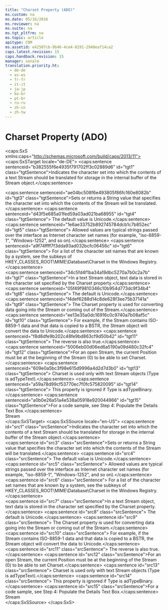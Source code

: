 ```yaml
---
title: "Charset Property (ADO)"
ms.custom: na
ms.date: 05/16/2016
ms.reviewer: na
ms.suite: na
ms.tgt_pltfrm: na
ms.topic: article
apitype: COM
ms.assetid: e42507cb-9b46-4ce4-8191-2948eaf14ca2
caps.latest.revision: 15
caps.handback.revision: 15
manager: sonalm
translation.priority.ht: 
  - de-de
  - es-es
  - fr-fr
  - it-it
  - ja-jp
  - ko-kr
  - pt-br
  - ru-ru
  - zh-cn
  - zh-tw
---
```

# Charset Property (ADO)
<?xml version="1.0" encoding="utf-8"?>
<caps:SxS xmlns:caps="http://schemas.microsoft.com/build/caps/2013/11">
  <caps:SxSTarget locale="de-DE">
    <developerReferenceWithoutSyntaxDocument xsi:schemaLocation="http://ddue.schemas.microsoft.com/authoring/2003/5 http://dduestorage.blob.core.windows.net/ddueschema/developer.xsd" xmlns="http://ddue.schemas.microsoft.com/authoring/2003/5" xmlns:xlink="http://www.w3.org/1999/xlink" xmlns:xsi="http://www.w3.org/2001/XMLSchema-instance">
      <introduction>
        <para>
          <caps:sentence sentenceid="b382555f6e4935f791702ff3c02889d6" id="tgt1" class="tgtSentence">Indicates the character set into which the contents of a text <legacyLink xlink:href="0514531f-009d-4519-abc3-d727014a39f1">Stream</legacyLink> should be translated for storage in the internal buffer of the <unmanagedCodeEntityReference>Stream</unmanagedCodeEntityReference> object.</caps:sentence>
        </para>
      </introduction>
      <section>
        <title>
          <caps:sentence sentenceid="6f253c84dca33d0cd6f1b864ea701e8a" id="tgt2" class="tgtSentence">Settings and Return Values</caps:sentence>
        </title>
        <content>
          <para>
            <caps:sentence sentenceid="ae04bc508f6e493805f86fc160e8082b" id="tgt3" class="tgtSentence">Sets or returns a <languageKeyword>String</languageKeyword> value that specifies the character set into which the contents of the <unmanagedCodeEntityReference>Stream</unmanagedCodeEntityReference> will be translated.</caps:sentence>
            <caps:sentence sentenceid="d43f5e685a01fed59a03ad021ba68955" id="tgt4" class="tgtSentence"> The default value is <legacyBold>Unicode</legacyBold>.</caps:sentence>
            <caps:sentence sentenceid="1e6ae33752b892745784dcb1c7b852ec" id="tgt5" class="tgtSentence"> Allowed values are typical strings passed over the interface as Internet character set names (for example, "iso-8859-1", "Windows-1252", and so on).</caps:sentence>
            <caps:sentence sentenceid="a9f74ffff7f3dda93ad032bcfc06456c" id="tgt6" class="tgtSentence"> For a list of the character set names that are known by a system, see the subkeys of HKEY_CLASSES_ROOT\MIME\Database\Charset in the Windows Registry.</caps:sentence>
          </para>
        </content>
      </section>
      <languageReferenceRemarks>
        <content>
          <para>
            <caps:sentence sentenceid="34c5fd4f1ba34a19dbc5270a7b0c2a7b" id="tgt7" class="tgtSentence">In a text <unmanagedCodeEntityReference>Stream</unmanagedCodeEntityReference> object, text data is stored in the character set specified by the <unmanagedCodeEntityReference>Charset</unmanagedCodeEntityReference> property.</caps:sentence>
            <caps:sentence sentenceid="05f49f9810346c10b954d773dc9f34b4" id="tgt8" class="tgtSentence"> The default is Unicode.</caps:sentence>
            <caps:sentence sentenceid="f4def6288d14c8de628f3ee75b37141a" id="tgt9" class="tgtSentence"> The <unmanagedCodeEntityReference>Charset</unmanagedCodeEntityReference> property is used for converting data going into the <unmanagedCodeEntityReference>Stream</unmanagedCodeEntityReference> or coming out of the <unmanagedCodeEntityReference>Stream</unmanagedCodeEntityReference>.</caps:sentence>
            <caps:sentence sentenceid="ee13e35a0dc16916c0c9740a7b08af5c" id="tgt10" class="tgtSentence"> For example, if the <unmanagedCodeEntityReference>Stream</unmanagedCodeEntityReference> contains ISO-8859-1 data and that data is copied to a BSTR, the <unmanagedCodeEntityReference>Stream</unmanagedCodeEntityReference> object will convert the data to Unicode.</caps:sentence>
            <caps:sentence sentenceid="f8d8dfe9b202c48fe9bd863cf9d50b42" id="tgt11" class="tgtSentence"> The reverse is also true.</caps:sentence>
          </para>
          <para>
            <caps:sentence sentenceid="5006eb00d06ed6a5190a09d480c32fc4" id="tgt12" class="tgtSentence">For an open <unmanagedCodeEntityReference>Stream</unmanagedCodeEntityReference>, the current <legacyLink xlink:href="daa8319a-49aa-4c1c-9af6-0b01e9ab2f9d">Position</legacyLink> must be at the beginning of the <unmanagedCodeEntityReference>Stream</unmanagedCodeEntityReference> (0) to be able to set <unmanagedCodeEntityReference>Charset</unmanagedCodeEntityReference>.</caps:sentence>
          </para>
          <para>
            <caps:sentence sentenceid="609e0a5bc3f98e615d9996a4d2d7d3b0" id="tgt13" class="tgtSentence">
              <unmanagedCodeEntityReference>Charset</unmanagedCodeEntityReference> is used only with text <unmanagedCodeEntityReference>Stream</unmanagedCodeEntityReference> objects (<legacyLink xlink:href="f6a17e8c-7a28-48d0-bded-76b9e0cf7639">Type</legacyLink> is <legacyBold>adTypeText</legacyBold>).</caps:sentence>
            <caps:sentence sentenceid="a59a78d99cf53770ec7f0fc575820095" id="tgt14" class="tgtSentence"> This property is ignored if <unmanagedCodeEntityReference>Type</unmanagedCodeEntityReference> is <legacyBold>adTypeBinary</legacyBold>.</caps:sentence>
          </para>
          <para>
            <caps:sentence sentenceid="a0b0e26a51a4e538a05918e920044966" id="tgt15" class="tgtSentence">For a code sample, see <link xlink:href="cb4273e2-c907-4a86-a621-3bf110088228">Step 4: Populate the Details Text Box</link>.</caps:sentence>
          </para>
        </content>
      </languageReferenceRemarks>
      <section>
        <title>
          <caps:sentence sentenceid="2f342d3be839cc5b67ae0de7d404b8e6" id="tgt16" class="tgtSentence">Applies To</caps:sentence>
        </title>
        <content>
          <para>
            <link xlink:href="0514531f-009d-4519-abc3-d727014a39f1">Stream</link>
          </para>
        </content>
      </section>
      <relatedTopics></relatedTopics>
    </developerReferenceWithoutSyntaxDocument>
  </caps:SxSTarget>
  <caps:SxSSource locale="en-US">
    <developerReferenceWithoutSyntaxDocument xsi:schemaLocation="http://ddue.schemas.microsoft.com/authoring/2003/5 http://dduestorage.blob.core.windows.net/ddueschema/developer.xsd" xmlns="http://ddue.schemas.microsoft.com/authoring/2003/5" xmlns:xlink="http://www.w3.org/1999/xlink" xmlns:xsi="http://www.w3.org/2001/XMLSchema-instance">
      <introduction>
        <para>
          <caps:sentence id="src1" class="srcSentence">Indicates the character set into which the contents of a text <legacyLink xlink:href="0514531f-009d-4519-abc3-d727014a39f1">Stream</legacyLink> should be translated for storage in the internal buffer of the <unmanagedCodeEntityReference>Stream</unmanagedCodeEntityReference> object.</caps:sentence>
        </para>
      </introduction>
      <section>
        <title>
          <caps:sentence id="src2" class="srcSentence">Settings and Return Values</caps:sentence>
        </title>
        <content>
          <para>
            <caps:sentence id="src3" class="srcSentence">Sets or returns a <languageKeyword>String</languageKeyword> value that specifies the character set into which the contents of the <unmanagedCodeEntityReference>Stream</unmanagedCodeEntityReference> will be translated.</caps:sentence>
            <caps:sentence id="src4" class="srcSentence"> The default value is <legacyBold>Unicode</legacyBold>.</caps:sentence>
            <caps:sentence id="src5" class="srcSentence"> Allowed values are typical strings passed over the interface as Internet character set names (for example, "iso-8859-1", "Windows-1252", and so on).</caps:sentence>
            <caps:sentence id="src6" class="srcSentence"> For a list of the character set names that are known by a system, see the subkeys of HKEY_CLASSES_ROOT\MIME\Database\Charset in the Windows Registry.</caps:sentence>
          </para>
        </content>
      </section>
      <languageReferenceRemarks>
        <content>
          <para>
            <caps:sentence id="src7" class="srcSentence">In a text <unmanagedCodeEntityReference>Stream</unmanagedCodeEntityReference> object, text data is stored in the character set specified by the <unmanagedCodeEntityReference>Charset</unmanagedCodeEntityReference> property.</caps:sentence>
            <caps:sentence id="src8" class="srcSentence"> The default is Unicode.</caps:sentence>
            <caps:sentence id="src9" class="srcSentence"> The <unmanagedCodeEntityReference>Charset</unmanagedCodeEntityReference> property is used for converting data going into the <unmanagedCodeEntityReference>Stream</unmanagedCodeEntityReference> or coming out of the <unmanagedCodeEntityReference>Stream</unmanagedCodeEntityReference>.</caps:sentence>
            <caps:sentence id="src10" class="srcSentence"> For example, if the <unmanagedCodeEntityReference>Stream</unmanagedCodeEntityReference> contains ISO-8859-1 data and that data is copied to a BSTR, the <unmanagedCodeEntityReference>Stream</unmanagedCodeEntityReference> object will convert the data to Unicode.</caps:sentence>
            <caps:sentence id="src11" class="srcSentence"> The reverse is also true.</caps:sentence>
          </para>
          <para>
            <caps:sentence id="src12" class="srcSentence">For an open <unmanagedCodeEntityReference>Stream</unmanagedCodeEntityReference>, the current <legacyLink xlink:href="daa8319a-49aa-4c1c-9af6-0b01e9ab2f9d">Position</legacyLink> must be at the beginning of the <unmanagedCodeEntityReference>Stream</unmanagedCodeEntityReference> (0) to be able to set <unmanagedCodeEntityReference>Charset</unmanagedCodeEntityReference>.</caps:sentence>
          </para>
          <para>
            <caps:sentence id="src13" class="srcSentence">
              <unmanagedCodeEntityReference>Charset</unmanagedCodeEntityReference> is used only with text <unmanagedCodeEntityReference>Stream</unmanagedCodeEntityReference> objects (<legacyLink xlink:href="f6a17e8c-7a28-48d0-bded-76b9e0cf7639">Type</legacyLink> is <legacyBold>adTypeText</legacyBold>).</caps:sentence>
            <caps:sentence id="src14" class="srcSentence"> This property is ignored if <unmanagedCodeEntityReference>Type</unmanagedCodeEntityReference> is <legacyBold>adTypeBinary</legacyBold>.</caps:sentence>
          </para>
          <para>
            <caps:sentence id="src15" class="srcSentence">For a code sample, see <link xlink:href="cb4273e2-c907-4a86-a621-3bf110088228">Step 4: Populate the Details Text Box</link>.</caps:sentence>
          </para>
        </content>
      </languageReferenceRemarks>
      <section>
        <title>
          <caps:sentence id="src16" class="srcSentence">Applies To</caps:sentence>
        </title>
        <content>
          <para>
            <link xlink:href="0514531f-009d-4519-abc3-d727014a39f1">Stream</link>
          </para>
        </content>
      </section>
      <relatedTopics></relatedTopics>
    </developerReferenceWithoutSyntaxDocument>
  </caps:SxSSource>
</caps:SxS>